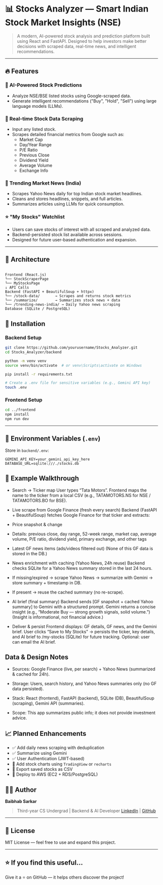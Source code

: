 # 📊 Stocks Analyzer — Smart Indian Stock Market Insights (NSE)

> A modern, AI-powered stock analysis and prediction platform built using React and FastAPI. Designed to help investors make better decisions with scraped data, real-time news, and intelligent recommendations.

---

## 🔥 Features

### 🧠 AI-Powered Stock Predictions
- Analyze NSE/BSE listed stocks using Google-scraped data.
- Generate intelligent recommendations ("Buy", "Hold", "Sell") using large language models (LLMs).

### 🔎 Real-time Stock Data Scraping
- Input any listed stock.
- Scrapes detailed financial metrics from Google such as:
  - Market Cap
  - Day/Year Range
  - P/E Ratio
  - Previous Close
  - Dividend Yield
  - Average Volume
  - Exchange Info

### 📰 Trending Market News (India)
- Scrapes Yahoo News daily for top Indian stock market headlines.
- Cleans and stores headlines, snippets, and full articles.
- Summarizes articles using LLMs for quick consumption.

### ⭐ "My Stocks" Watchlist
- Users can save stocks of interest with all scraped and analyzed data.
- Backend-persisted stock list available across sessions.
- Designed for future user-based authentication and expansion.

---

## 📐 Architecture

```

Frontend (React.js)
└── StockScraperPage
└── MyStocksPage
↓ API Calls
Backend (FastAPI + BeautifulSoup + httpx)
└── /stock-data/       → Scrapes and returns stock metrics
└── /summarize/        → Summarizes stock news + data
└── /trending-news-india/ → Daily Yahoo news scraping
Database (SQLite / PostgreSQL)

````

## 🚀 Installation

### Backend Setup

```bash
git clone https://github.com/yourusername/Stocks_Analyzer.git
cd Stocks_Analyzer/backend

python -m venv venv
source venv/bin/activate  # or venv\Scripts\activate on Windows

pip install -r requirements.txt

# Create a .env file for sensitive variables (e.g., Gemini API key)
touch .env
````

### Frontend Setup

```bash
cd ../frontend
npm install
npm run dev
```

---

## 🔐 Environment Variables (`.env`)

Store in `backend/.env`:

```env
GEMINI_API_KEY=your_gemini_api_key_here
DATABASE_URL=sqlite:///./stocks.db
```

## 🧪 Example Walkthrough

- Search → Ticker map
User types “Tata Motors”. Frontend maps the name to the ticker from a local CSV (e.g., TATAMOTORS.NS for NSE / TATAMOTORS.BO for BSE).

- Live scrape from Google Finance (fresh every search)
Backend (FastAPI + BeautifulSoup) fetches Google Finance for that ticker and extracts:

- Price snapshot & change

- Details: previous close, day range, 52-week range, market cap, average volume, P/E ratio, dividend yield, primary exchange, and other tags

- Latest GF news items (ads/videos filtered out)
(None of this GF data is stored in the DB.)

- News enrichment with caching (Yahoo News, 24h reuse)
Backend checks SQLite for a Yahoo News summary stored in the last 24 hours.

- If missing/expired → scrape Yahoo News → summarize with Gemini → store summary + timestamp in DB.

- If present → reuse the cached summary (no re-scrape).

- AI brief (final summary)
Backend sends [GF snapshot + cached Yahoo summary] to Gemini with a structured prompt.
Gemini returns a concise insight (e.g., “Moderate Buy — strong growth signals, solid volume.”)
(Insight is informational, not financial advice.)

- Deliver & persist
Frontend displays: GF details, GF news, and the Gemini brief.
User clicks “Save to My Stocks” → persists the ticker, key details, and AI brief to /my-stocks (SQLite) for future tracking.
Optional: user can email the AI brief.

## Data & Design Notes

* Sources: Google Finance (live, per search) + Yahoo News (summarized & cached for 24h).

* Storage: Users, search history, and Yahoo News summaries only (no GF data persisted).

* Stack: React (frontend), FastAPI (backend), SQLite (DB), BeautifulSoup (scraping), Gemini API (summaries).

* Scope: This app summarizes public info; it does not provide investment advice.

## 📈 Planned Enhancements

* ✅ Add daily news scraping with deduplication
* ✅ Summarize using Gemini
* ✅ User Authentication (JWT-based)
* 🔄 Add stock charts using `TradingView` or `recharts`
* 🔄 Export saved stocks as CSV
* 🔄 Deploy to AWS (EC2 + RDS/PostgreSQL)


## 👨‍💻 Author

**Baibhab Sarkar**

> Third-year CS Undergrad | Backend & AI Developer
> [LinkedIn](https://www.linkedin.com/in/baibhab-sarkar-b69913293/) | [GitHub](https://github.com/Baibhabsarkar41)

---

## 📜 License

MIT License — feel free to use and expand this project.

---

## ⭐ If you find this useful...

Give it a ⭐ on GitHub — it helps others discover the project!



